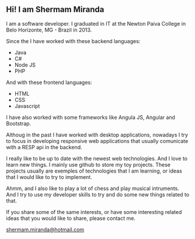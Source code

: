## Hi! I am Shermam Miranda

I am a software developer. I graduated in IT at the Newton Paiva College in Belo Horizonte, MG - Brazil in 2013.

Since the I have worked with these backend languages:

- Java
- C#
- Node JS
- PHP

And with these frontend languages:

- HTML
- CSS
- Javascript

I have also worked with some frameworks like Angula JS, Angular and Bootstrap.

Althoug in the past I have worked with desktop applications, nowadays I try to focus in developing responsive web applications that usually comunicate with a RESP api in the backend.

I really like to be up to date with the newest web technologies. And I love to learn new things.
I mainly use github to store my toy projects. These projects usually are exemples of technologies that I am learning, or ideas that I would like to try to implement.

Ahmm, and I also like to play a lot of chess and play musical intruments. And I try to use my developer skills to try and do some new things related to that.

If you share some of the same interests, or have some interesting related ideas that you would like to share, please contact me.

shermam.miranda@hotmail.com
